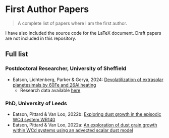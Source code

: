 # First Author Papers
> A complete list of papers where I am the first author.

I have also included the source code for the LaTeX document. Draft papers are not included in this repository.

## Full list

### Postdoctoral Researcher, University of Sheffield

- Eatson, Lichtenberg, Parker & Gerya, 2024: [Devolatilization of extrasolar planetesimals by 60Fe and 26Al heating](2024a-60fe-planetesimal-heating/2024a-60fe-planetesimal-heating.pdf)
  - Research data available [here](https://github.com/atomsite/2023a-data)

### PhD, University of Leeds

- Eatson, Pittard & Van Loo, 2022b: [Exploring dust growth in the episodic WCd system WR140](2022b-wr140-cwb-simulation/2022b-wr140-cwb-simulation.pdf)
- Eatson, Pittard & Van Loo, 2022a: [An exploration of dust grain growth within WCd systems using an advected scalar dust model](2022a-cwb-parameter-space/2022a-cwb-parameter-space.pdf)